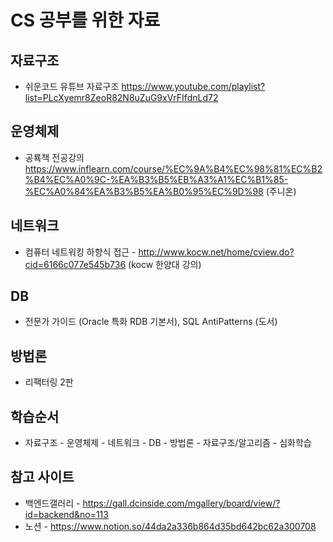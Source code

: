 # CS 공부를 위한 자료 

## 자료구조 
- 쉬운코드 유튜브 자료구조 https://www.youtube.com/playlist?list=PLcXyemr8ZeoR82N8uZuG9xVrFIfdnLd72
## 운영체제 
 - 공룍책 전공강의 https://www.inflearn.com/course/%EC%9A%B4%EC%98%81%EC%B2%B4%EC%A0%9C-%EA%B3%B5%EB%A3%A1%EC%B1%85-%EC%A0%84%EA%B3%B5%EA%B0%95%EC%9D%98 (주니온)
## 네트워크 
- 컴퓨터 네트워킹 하향식 접근 - http://www.kocw.net/home/cview.do?cid=6166c077e545b736 (kocw 한양대 강의)

## DB 
-  전문가 가이드 (Oracle 특화 RDB 기본서), SQL AntiPatterns (도서)

## 방법론 
 - 리팩터링 2판

## 학습순서
- 자료구조 - 운영체제 - 네트워크 - DB - 방법론 - 자료구조/알고리즘 - 심화학습

## 참고 사이트
- 백엔드갤러리 - https://gall.dcinside.com/mgallery/board/view/?id=backend&no=113
- 노션 - https://www.notion.so/44da2a336b864d35bd642bc62a300708
